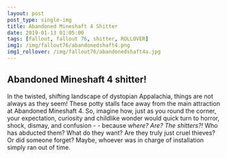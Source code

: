 ```yaml
---
layout: post
post_type: single-img
title: Abandoned Mineshaft 4 Shitter
date: 2019-01-13 01:05:00
tags: [fallout, fallout 76, shitter, ROLLOVER]
img1: /img/fallout76/abandonedshaft4.png
img1_rollover: /img/fallout76/abandonedshaft4a.jpg
---
```

## Abandoned Mineshaft 4 shitter!

In the twisted, shifting landscape of dystopian Appalachia, things are not always as they seem! These potty stalls face away from the main attraction at Abandoned Mineshaft 4. So, imagine how, just as you round the corner, your expectation, curiosity and childlike wonder would quick turn to horror, shock, dismay, and confusion - - because *where? Are? The shitters?!* Who has abducted them? What do they want? Are they truly just cruel thieves? Or did someone forget? Maybe, whoever was in charge of installation simply ran out of time.
